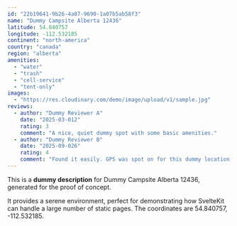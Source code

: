 ```yaml
---
id: "22b19641-9b26-4a87-9690-1a07b5ab58f3"
name: "Dummy Campsite Alberta 12436"
latitude: 54.840757
longitude: -112.532185
continent: "north-america"
country: "canada"
region: "alberta"
amenities:
  - "water"
  - "trash"
  - "cell-service"
  - "tent-only"
images:
  - "https://res.cloudinary.com/demo/image/upload/v1/sample.jpg"
reviews:
  - author: "Dummy Reviewer A"
    date: "2025-03-012"
    rating: 3
    comment: "A nice, quiet dummy spot with some basic amenities."
  - author: "Dummy Reviewer B"
    date: "2025-09-026"
    rating: 4
    comment: "Found it easily. GPS was spot on for this dummy location."
---
```


This is a **dummy description** for Dummy Campsite Alberta 12436, generated for the proof of concept.

It provides a serene environment, perfect for demonstrating how SvelteKit can handle a large number of static pages. The coordinates are 54.840757, -112.532185.
